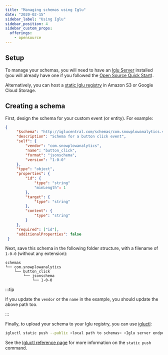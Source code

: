 ```yaml
---
title: "Managing schemas using Iglu"
date: "2020-02-15"
sidebar_label: "Using Iglu"
sidebar_position: 4
sidebar_custom_props:
  offerings:
    - opensource
---
```


## Setup

To manage your schemas, you will need to have an [Iglu Server](/docs/pipeline-components-and-applications/iglu/iglu-repositories/iglu-server/index.md) installed (you will already have one if you followed the [Open Source Quick Start](/docs/getting-started-on-snowplow-open-source/what-is-quick-start/index.md)).

Alternatively, you can host a [static Iglu registry](docs/pipeline-components-and-applications/iglu/iglu-repositories/static-repo/index.md) in Amazon S3 or Google Cloud Storage.

## Creating a schema

First, design the schema for your custom event (or entity). For example:

```json
{
     "$schema": "http://iglucentral.com/schemas/com.snowplowanalytics.self-desc/schema/jsonschema/1-0-0#",
     "description": "Schema for a button click event",
     "self": {
         "vendor": "com.snowplowanalytics",
         "name": "button_click",
         "format": "jsonschema",
         "version": "1-0-0"
     },
     "type": "object",
     "properties": {
         "id": {
             "type": "string"
             "minLength": 1
         },
         "target": {
             "type": "string"
         },
         "content": {
             "type": "string"
         }
     },
     "required": ["id"],
     "additionalProperties": false
 }
```

Next, save this schema in the following folder structure, with a filename of `1-0-0` (without any extension):

```
schemas
└── com.snowplowanalytics
    └── button_click
        └── jsonschema
            └── 1-0-0
```

:::tip

If you update the `vendor` or the `name` in the example, you should update the above path too.

:::

Finally, to upload your schema to your Iglu registry, you can use [igluctl](/docs/pipeline-components-and-applications/iglu/igluctl-2/index.md):

```bash
igluctl static push --public <local path to schemas> <Iglu server endpoint> <iglu_super_api_key>
```

See the [Igluctl reference page](/docs/pipeline-components-and-applications/iglu/igluctl-2/index.md#static-push) for more information on the `static push` command.
